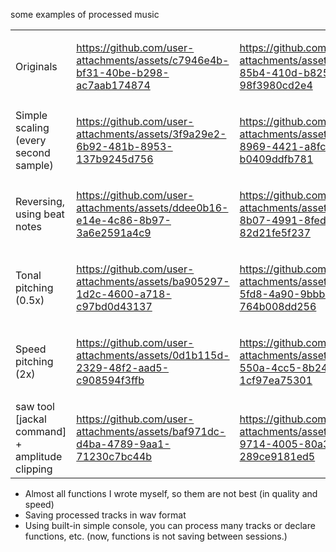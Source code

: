 some examples of processed music



<table>
    
<tr><td>Originals</td>
<td>

https://github.com/user-attachments/assets/c7946e4b-bf31-40be-b298-ac7aab174874

</td><td>

https://github.com/user-attachments/assets/0f515f60-85b4-410d-b825-98f3980cd2e4

</td><td>

https://github.com/user-attachments/assets/f8000325-fd84-4c22-8bd2-a0ba2c99d8a4

</tr><tr><td>Simple scaling (every second sample)</td>
<td>

https://github.com/user-attachments/assets/3f9a29e2-6b92-481b-8953-137b9245d756

</td><td>
    
https://github.com/user-attachments/assets/70ad1cc2-8969-4421-a8fc-b0409ddfb781

</td><td>
    
https://github.com/user-attachments/assets/a85b9017-15ea-40a4-b1f6-a5cc358ca663

</td></tr><tr><td>Reversing, using beat notes</td>
<td>

https://github.com/user-attachments/assets/ddee0b16-e14e-4c86-8b97-3a6e2591a4c9
    
</td><td>

https://github.com/user-attachments/assets/f81ebc72-8b07-4991-8fed-82d21fe5f237

</td><td>

https://github.com/user-attachments/assets/228cdae0-84e4-4ad8-80c9-dcc1b6311d35

</td></tr><tr><td>Tonal pitching (0.5x)</td>
<td>

https://github.com/user-attachments/assets/ba905297-1d2c-4600-a718-c97bd0d43137

</td><td>

https://github.com/user-attachments/assets/c58e5021-5fd8-4a90-9bbb-764b008dd256

</td><td>

https://github.com/user-attachments/assets/e0d360cf-9edb-4a70-992e-8abcd3374c92

</td></tr><tr><td>Speed pitching (2x)</td>
<td>

https://github.com/user-attachments/assets/0d1b115d-2329-48f2-aad5-c908594f3ffb

</td><td>

https://github.com/user-attachments/assets/f42671dc-550a-4cc5-8b24-1cf97ea75301

</td><td>

https://github.com/user-attachments/assets/92c73704-53e4-42d9-90bd-9bc5f56b3a40

</td></tr><tr><td>saw tool [jackal command] + amplitude clipping</td>
<td>

https://github.com/user-attachments/assets/baf971dc-d4ba-4789-9aa1-71230c7bc44b

</td><td>

https://github.com/user-attachments/assets/08435e53-9714-4005-80a3-289ce9181ed5

</td><td>

https://github.com/user-attachments/assets/bb81a053-cb84-4b79-b9d3-e678a4b98ee9

</td></tr>
</table>


* Almost all functions I wrote myself, so them are not best (in quality and speed) 
* Saving processed tracks in wav format
* Using built-in simple console, you can process many tracks or declare functions, etc. (now, functions is not saving between sessions.)


